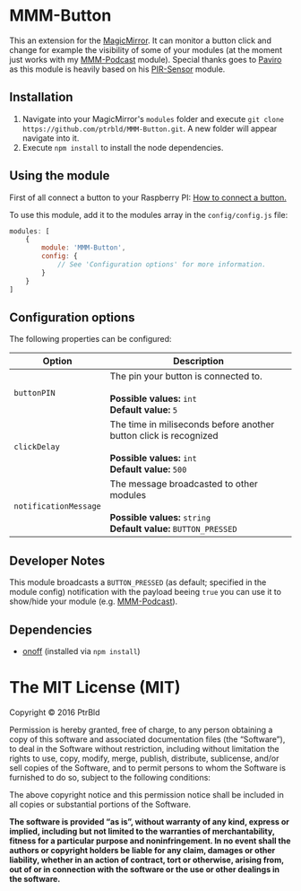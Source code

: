 # MMM-Button
This an extension for the [MagicMirror](https://github.com/MichMich/MagicMirror). It can monitor a button click and change for example the visibility of some of your modules (at the moment just works with my [MMM-Podcast](https://github.com/ptrbld/MMM-Podcast) module).
Special thanks goes to [Paviro](https://github.com/paviro) as this module is heavily based on his [PIR-Sensor](https://github.com/paviro/MMM-PIR-Sensor) module.
## Installation
1. Navigate into your MagicMirror's `modules` folder and execute `git clone https://github.com/ptrbld/MMM-Button.git`. A new folder will appear navigate into it.
2. Execute `npm install` to install the node dependencies.

## Using the module
First of all connect a button to your Raspberry PI: [How to connect a button.](http://razzpisampler.oreilly.com/ch07.html)

To use this module, add it to the modules array in the `config/config.js` file:
````javascript
modules: [
	{
		module: 'MMM-Button',
		config: {
			// See 'Configuration options' for more information.
		}
	}
]
````

## Configuration options

The following properties can be configured:


<table width="100%">
	<!-- why, markdown... -->
	<thead>
		<tr>
			<th>Option</th>
			<th width="100%">Description</th>
		</tr>
	<thead>
	<tbody>
		<tr>
			<td><code>buttonPIN</code></td>
			<td>The pin your button is connected to.<br>
				<br><b>Possible values:</b> <code>int</code>
				<br><b>Default value:</b> <code>5</code>
			</td>
		</tr>
		<tr>
			<td><code>clickDelay</code></td>
			<td>The time in miliseconds before another button click is recognized<br>
				<br><b>Possible values:</b> <code>int</code>
				<br><b>Default value:</b> <code>500</code>
			</td>
		</tr>
		<tr>
			<td><code>notificationMessage</code></td>
			<td>The message broadcasted to other modules<br>
				<br><b>Possible values:</b> <code>string</code>
				<br><b>Default value:</b> <code>BUTTON_PRESSED</code>
			</td>
		</tr>
	</tbody>
</table>

## Developer Notes
This module broadcasts a `BUTTON_PRESSED` (as default; specified in the module config) notification with the payload beeing `true` you can use it to show/hide your module (e.g. [MMM-Podcast](https://github.com/ptrbld/MMM-Podcast)).

## Dependencies
- [onoff](https://www.npmjs.com/package/onoff) (installed via `npm install`)

The MIT License (MIT)
=====================

Copyright © 2016 PtrBld

Permission is hereby granted, free of charge, to any person
obtaining a copy of this software and associated documentation
files (the “Software”), to deal in the Software without
restriction, including without limitation the rights to use,
copy, modify, merge, publish, distribute, sublicense, and/or sell
copies of the Software, and to permit persons to whom the
Software is furnished to do so, subject to the following
conditions:

The above copyright notice and this permission notice shall be
included in all copies or substantial portions of the Software.

**The software is provided “as is”, without warranty of any kind, express or implied, including but not limited to the warranties of merchantability, fitness for a particular purpose and noninfringement. In no event shall the authors or copyright holders be liable for any claim, damages or other liability, whether in an action of contract, tort or otherwise, arising from, out of or in connection with the software or the use or other dealings in the software.**
